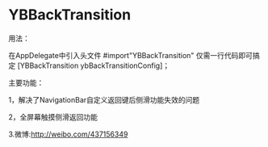 # YBBackTransition
用法：

在AppDelegate中引入头文件    #import"YBBackTransition"     仅需一行代码即可搞定 [YBBackTransition ybBackTransitionConfig]；

主要功能：

1，解决了NavigationBar自定义返回键后侧滑功能失效的问题

2，全屏幕触摸侧滑返回功能

3.微博:http://weibo.com/437156349
